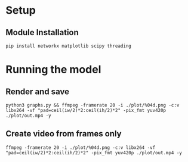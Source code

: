 # Setup
## Module Installation
`pip install networkx matplotlib scipy threading`

# Running the model
## Render and save
```python3 graphs.py && ffmpeg -framerate 20 -i ./plot/%04d.png -c:v libx264 -vf "pad=ceil(iw/2)*2:ceil(ih/2)*2" -pix_fmt yuv420p ./plot/out.mp4 -y```

## Create video from frames only
`ffmpeg -framerate 20 -i ./plot/%04d.png -c:v libx264 -vf "pad=ceil(iw/2)*2:ceil(ih/2)*2" -pix_fmt yuv420p ./plot/out.mp4 -y`

